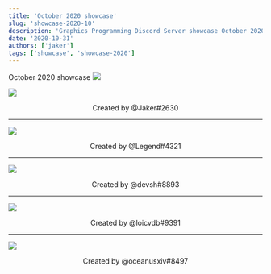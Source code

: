 ```yaml
---
title: 'October 2020 showcase'
slug: 'showcase-2020-10'
description: 'Graphics Programming Discord Server showcase October 2020'
date: '2020-10-31'
authors: ['jaker']
tags: ['showcase', 'showcase-2020']
---
```


October 2020 showcase
![](https://imgur.com/PbW17p5.jpg)
<!-- truncate -->

![](https://imgur.com/OAgojJD.jpg)
<center>Created by @Jaker#2630</center>

<hr />

![](https://imgur.com/asvhtNe.jpg)
<center>Created by @Legend#4321</center>

<hr />

![](https://imgur.com/WNSWtST.jpg)
<center>Created by @devsh#8893</center>

<hr />

![](https://imgur.com/ib90ADj.jpg)
<center>Created by @loicvdb#9391</center>

<hr />

![](https://imgur.com/PbW17p5.jpg)
<center>Created by @oceanusxiv#8497</center>
